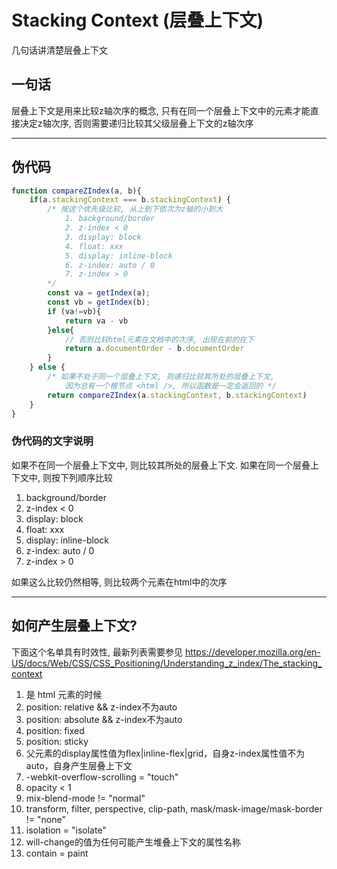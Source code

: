 # Stacking Context (层叠上下文)

几句话讲清楚层叠上下文

## 一句话

层叠上下文是用来比较z轴次序的概念, 只有在同一个层叠上下文中的元素才能直接决定z轴次序, 否则需要递归比较其父级层叠上下文的z轴次序

---

## 伪代码

``` js
function compareZIndex(a, b){
	if(a.stackingContext === b.stackingContext) {
		/* 按这个优先级比较, 从上到下依次为z轴的小到大
            1. background/border
            2. z-index < 0
            3. display: block
            4. float: xxx
            5. display: inline-block
            6. z-index: auto / 0
            7. z-index > 0
		*/
		const va = getIndex(a);
		const vb = getIndex(b);
		if (va!=vb){
			return va - vb
		}else{
			// 否则比较html元素在文档中的次序, 出现在前的在下
			return a.documentOrder - b.documentOrder
		}
	} else {
		/* 如果不处于同一个层叠上下文, 则递归比较其所处的层叠上下文,
 			因为总有一个根节点 <html />, 所以函数是一定会返回的 */
		return compareZIndex(a.stackingContext, b.stackingContext)
	}
}
```
### 伪代码的文字说明 

如果不在同一个层叠上下文中, 则比较其所处的层叠上下文.
如果在同一个层叠上下文中, 则按下列顺序比较

1. background/border
2. z-index < 0
3. display: block
4. float: xxx
5. display: inline-block
6. z-index: auto / 0
7. z-index > 0

如果这么比较仍然相等, 则比较两个元素在html中的次序

---

## 如何产生层叠上下文? 

下面这个名单具有时效性, 最新列表需要参见 https://developer.mozilla.org/en-US/docs/Web/CSS/CSS_Positioning/Understanding_z_index/The_stacking_context

1. 是 html 元素的时候
2. position: relative && z-index不为auto
3. position: absolute && z-index不为auto
4. position: fixed
5. position: sticky
6. 父元素的display属性值为flex|inline-flex|grid，自身z-index属性值不为auto，自身产生层叠上下文
7. -webkit-overflow-scrolling = "touch"
8. opacity < 1
9. mix-blend-mode != "normal"
10. transform, filter, perspective, clip-path, mask/mask-image/mask-border != "none"
11. isolation = "isolate"
12. will-change的值为任何可能产生堆叠上下文的属性名称
13. contain = paint

